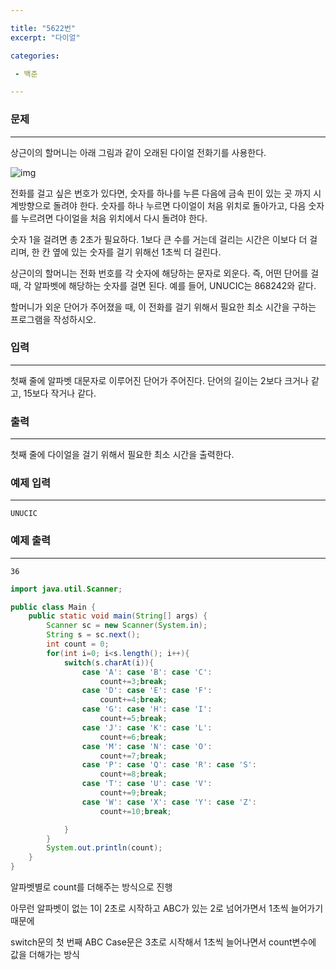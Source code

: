 ```yaml
---

title: "5622번"
excerpt: "다이얼"

categories:

 - 백준 

---
```


### 문제

---

상근이의 할머니는 아래 그림과 같이 오래된 다이얼 전화기를 사용한다.

![img](https://onlinejudgeimages.s3-ap-northeast-1.amazonaws.com/upload/images/dial.png)

전화를 걸고 싶은 번호가 있다면, 숫자를 하나를 누른 다음에 금속 핀이 있는 곳 까지 시계방향으로 돌려야 한다. 숫자를 하나 누르면 다이얼이 처음 위치로 돌아가고, 다음 숫자를 누르려면 다이얼을 처음 위치에서 다시 돌려야 한다.

숫자 1을 걸려면 총 2초가 필요하다. 1보다 큰 수를 거는데 걸리는 시간은 이보다 더 걸리며, 한 칸 옆에 있는 숫자를 걸기 위해선 1초씩 더 걸린다.

상근이의 할머니는 전화 번호를 각 숫자에 해당하는 문자로 외운다. 즉, 어떤 단어를 걸 때, 각 알파벳에 해당하는 숫자를 걸면 된다. 예를 들어, UNUCIC는 868242와 같다.

할머니가 외운 단어가 주어졌을 때, 이 전화를 걸기 위해서 필요한 최소 시간을 구하는 프로그램을 작성하시오.



### 입력

---

첫째 줄에 알파벳 대문자로 이루어진 단어가 주어진다. 단어의 길이는 2보다 크거나 같고, 15보다 작거나 같다.



### 출력

---

첫째 줄에 다이얼을 걸기 위해서 필요한 최소 시간을 출력한다.



### 예제 입력

---

```
UNUCIC
```



### 예제 출력

---

```
36
```





```java
import java.util.Scanner;

public class Main {
    public static void main(String[] args) {
        Scanner sc = new Scanner(System.in);
        String s = sc.next();
        int count = 0;
        for(int i=0; i<s.length(); i++){
            switch(s.charAt(i)){
                case 'A': case 'B': case 'C':
                    count+=3;break;
                case 'D': case 'E': case 'F':
                    count+=4;break;
                case 'G': case 'H': case 'I':
                    count+=5;break;
                case 'J': case 'K': case 'L':
                    count+=6;break;
                case 'M': case 'N': case 'O':
                    count+=7;break;
                case 'P': case 'Q': case 'R': case 'S':
                    count+=8;break;
                case 'T': case 'U': case 'V':
                    count+=9;break;
                case 'W': case 'X': case 'Y': case 'Z':
                    count+=10;break;

            }
        }
        System.out.println(count);
    }
}
```

알파벳별로 count를 더해주는 방식으로 진행

아무런 알파벳이 없는 1이 2초로 시작하고 ABC가 있는 2로 넘어가면서 1초씩 늘어가기 때문에

switch문의 첫 번째 ABC Case문은 3초로 시작해서 1초씩 늘어나면서 count변수에 값을 더해가는 방식